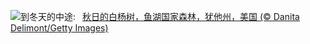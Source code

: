![](https://www.bing.com/th?id=OHR.AspenEquinox_ZH-CN5474695693_UHD.jpg&w=1000)到冬天的中途:&nbsp;&ensp;[秋日的白杨树，鱼湖国家森林，犹他州，美国 (© Danita Delimont/Getty Images)](https://www.bing.com/th?id=OHR.AspenEquinox_ZH-CN5474695693_UHD.jpg)
<br><br/>
